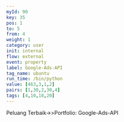 ```yaml
---
myId: 90
key: 35
pos: 1
to: 5
from: 4
weight: 1
category: user
init: internal
flow: external
event: property
label: Google-Ads-API
tag_name: ubuntu
run_time: /bin/python
value: [463,3,1,2]
pairs: [1,30,2,30,4]
tags: [4,10,18,20]
---
```

Peluang Terbaik->>Portfolio: Google-Ads-API
